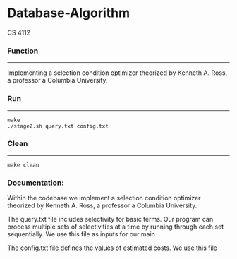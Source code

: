 # Database-Algorithm

CS 4112

### Function
-----

Implementing a selection condition optimizer theorized by Kenneth A. Ross, a professor a Columbia University.

### Run
-----
    make
    ./stage2.sh query.txt config.txt

### Clean
-----
    make clean

### Documentation: 

Within the codebase we implement a selection condition optimizer theorized by Kenneth A. Ross, a professor a Columbia University. 

The query.txt file includes selectivity for basic terms. Our program can process multiple sets of selectivities at a time by running through each set sequentially. We use this file as inputs for our main 

The config.txt file defines the values of estimated costs. We use this file 